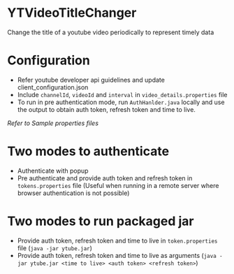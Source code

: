 # YTVideoTitleChanger
Change the title of a youtube video periodically to represent timely data

# Configuration
* Refer youtube developer api guidelines and update client_configuration.json
* Include `channelId`, `videoId` and `interval` in `video_details.properties` file
* To run in pre authentication mode, run `AuthHanlder.java` locally and use the output to obtain auth token, refresh token and time to live.

*Refer to Sample properties files*

# Two modes to authenticate
* Authenticate with popup
* Pre authenticate and provide auth token and refresh token in `tokens.properties` file (Useful when running in a remote server where browser authentication is not possible)

# Two modes to run packaged jar
* Provide auth token, refresh token and time to live in `token.properties` file (`java -jar ytube.jar`)
* Provide auth token, refresh token and time to live as arguments (`java -jar ytube.jar <time to live> <auth token> <refresh token>`)
